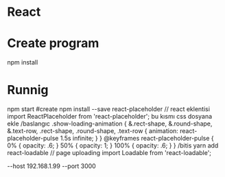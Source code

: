 # React
# Create program
npm install
# Runnig
npm start
#create
npm install --save react-placeholder // react eklentisi
import ReactPlaceholder from 'react-placeholder';
bu kısmı  css dosyana ekle
 /baslangıc
.show-loading-animation {
  &.rect-shape,
  &.round-shape,
  &.text-row,
  .rect-shape,
  .round-shape,
  .text-row {
    animation: react-placeholder-pulse 1.5s infinite;
  }
}
@keyframes react-placeholder-pulse {
  0% {
    opacity: .6;
  }
  50% {
    opacity: 1;
  }
  100% {
    opacity: .6;
  }
}
/bitis
yarn add react-loadable // page uploading 
import Loadable from 'react-loadable';


--host 192.168.1.99 --port 3000
